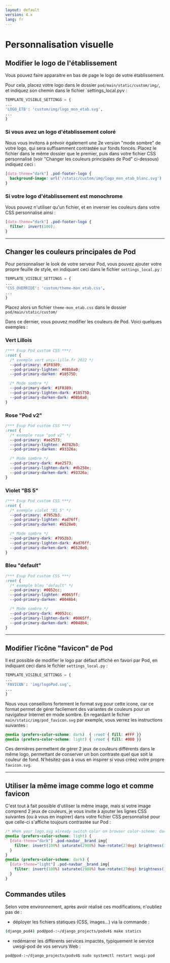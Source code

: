 ```yaml
---
layout: default
version: 4.x
lang: fr
---
```


# Personnalisation visuelle

## Modifier le logo de l'établissement

Vous pouvez faire apparaitre en bas de page le logo de votre établissement.

Pour cela, placez votre logo dans le dossier `pod/main/static/custom/img/`, et indiquez son chemin dans le fichier `settings_local.pyv :

```python
TEMPLATE_VISIBLE_SETTINGS = {
...
'LOGO_ETB': 'custom/img/logo_mon_etab.svg',
...
}
```

### Si vous avez un logo d'établissement coloré

Nous vous invitons à prévoir également une 2e version "mode sombre" de votre logo, qui sera suffisamment contrastée sur fonds foncés. Placez le fichier dans le même dossier que le premier, puis dans votre fichier CSS personnalisé (voir "Changer les couleurs principales de Pod" ci-dessous) indiquez ceci :

```css
[data-theme="dark"] .pod-footer-logo {
  background-image: url('/static/custom/img/logo_mon_etab_blanc.svg') !important;
}
```

### Si votre logo d'établissement est monochrome

Vous pouvez n'utiliser qu'un fichier, et en inverser les couleurs dans votre CSS personnalisé ainsi :

```css
[data-theme="dark"] .pod-footer-logo {
  filter: invert(100);
}
```

---

## Changer les couleurs principales de Pod

Pour personnaliser le look de votre serveur Pod, vous pouvez ajouter votre propre feuille de style, en indiquant ceci dans le fichier `settings_local.py` :

```python
TEMPLATE_VISIBLE_SETTINGS = {
...
'CSS_OVERRIDE': 'custom/theme-mon_etab.css',
...
}
```

Placez alors un fichier `theme-mon_etab.css` dans le dossier `pod/main/static/custom/`

Dans ce dernier, vous pouvez modifier les couleurs de Pod. Voici quelques exemples :

### Vert Lillois

```css
/*** Esup Pod custom CSS ***/
:root {
  /* exemple vert univ-lille.fr 2022 */
  --pod-primary: #1F8389;
  --pod-primary-lighten: #08b0a0;
  --pod-primary-darken: #18575D;

  /* Mode sombre */
  --pod-primary-dark: #1F8389;
  --pod-primary-lighten-dark: #18575D;
  --pod-primary-darken-dark: #08b0a0;
}
```

### Rose "Pod v2"

```css
/*** Esup Pod custom CSS ***/
:root {
  /* exemple rose "pod v2" */
  --pod-primary: #ae2573;
  --pod-primary-lighten: #d782b3;
  --pod-primary-darken: #93326a;

  /* Mode sombre */
  --pod-primary-dark: #ae2573;
  --pod-primary-lighten-dark: #db258e;
  --pod-primary-darken-dark: #93326a;
}
```

### Violet "BS 5"

```css
/*** Esup Pod custom CSS ***/
:root {
  /* exemple violet "BS 5" */
  --pod-primary: #7952b3;
  --pod-primary-lighten: #ad76ff;
  --pod-primary-darken: #6528e0;

  /* Mode sombre */
  --pod-primary-dark: #7952b3;
  --pod-primary-lighten-dark: #ad76ff;
  --pod-primary-darken-dark: #6528e0;
}
```

### Bleu "default"

```css
/*** Esup Pod custom CSS ***/
:root {
  /* exemple bleu "default" */
  --pod-primary: #0052cc;
  --pod-primary-lighten: #0065ff;
  --pod-primary-darken: #0048b4;

  /* Mode sombre */
  --pod-primary-dark: #0052cc;
  --pod-primary-lighten-dark: #0065ff;
  --pod-primary-darken-dark: #0048b4;
}
```

---

## Modifier l’icône "favicon" de Pod

Il est possible de modifier le logo par défaut affiché en favori par Pod, en indiquant ceci dans le fichier `settings_local.py` :

```python
TEMPLATE_VISIBLE_SETTINGS = {
...
'FAVICON': 'img/logoPod.svg',
...
}
```

Nous vous conseillons fortement le format svg pour cette icone, car ce format permet de gérer facilement des variantes de couleurs pour un navigateur Internet en mode sombre. En regardant le fichier `main/static/img/pod_favicon.svg` par exemple, vous verrez les instructions suivantes :

```css
@media (prefers-color-scheme: dark)  { :root { fill: #FFF }}
@media (prefers-color-scheme: light) { :root { fill: #000 }}
```

Ces dernières permettent de gérer 2 jeux de couleurs différents dans le même logo, permettant de conserver un bon contraste quel que soit la couleur de fond. N'hésitez-pas à vous en inspirer si vous créez votre propre `favicon.svg`.

---

## Utiliser la même image comme logo et comme favicon

C'est tout à fait possible d'utiliser la même image, mais si votre image comprend 2 jeux de couleurs, je vous invite à ajouter les lignes CSS suivantes (ou à vous en inspirer) dans votre fichier CSS personnalisé pour que celle-ci s'affiche toujours contrastée sur Pod :

```css
/* When your logo.svg already switch color on browser color-scheme: dark */
@media (prefers-color-scheme: light) {
  [data-theme="dark"] .pod-navbar__brand img{
    filter: invert(100%) saturate(2908%) hue-rotate(27deg) brightness(121%) contrast(99%);
  }
}
@media (prefers-color-scheme: dark) {
  [data-theme="light"] .pod-navbar__brand img{
    filter: invert(100%) saturate(2908%) hue-rotate(27deg) brightness(121%) contrast(99%);
  }
}
```

## Commandes utiles

Selon votre environnement, après avoir réalisé ces modifications, n'oubliez pas de :

- déployer les fichiers statiques (CSS, images...) via la commande :

```bash
(django_pod4) pod@pod-:~/django_projects/podv4$ make statics
```

- redémarrer les différents services impactés, typiquement le service uwsgi-pod de vos servurs Web :

```bash
pod@pod-:~/django_projects/podv4$ sudo systemctl restart uwsgi-pod
```
